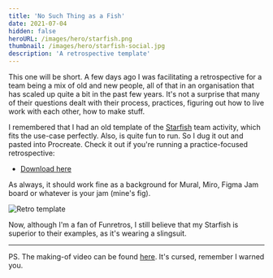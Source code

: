 ```yaml
---
title: 'No Such Thing as a Fish'
date: 2021-07-04
hidden: false
heroURL: /images/hero/starfish.png
thumbnail: /images/hero/starfish-social.jpg
description: 'A retrospective template'
---
```


This one will be short. A few days ago I was facilitating a retrospective for a team being a mix of old and new people, all of that in an organisation that has scaled up quite a bit in the past few years. It's not a surprise that many of their questions dealt with their process, practices, figuring out how to live work with each other, how to make stuff.

I remembered that I had an old template of the [Starfish](https://www.funretrospectives.com/starfish/) team activity, which fits the use-case perfectly. Also, is quite fun to run. So I dug it out and pasted into Procreate. Check it out if you're running a practice-focused retrospective:

-   <a target='_blank' href='/images/starfish/template.png'>Download here</a>

As always, it should work fine as a background for Mural, Miro, Figma Jam board or whatever is your jam (mine's fig).

![Retro template](/images/starfish/preview.png)

Now, although I'm a fan of Funretros, I still believe that my Starfish is superior to their examples, as it's wearing a slingsuit.

---

PS. The making-of video can be found <a href='/images/starfish/making-of-nsfw.mp4' target='_blank' title="I'm burnt out" class="umami--click--cursed-starfish">here</a>. It's cursed, remember I warned you.
